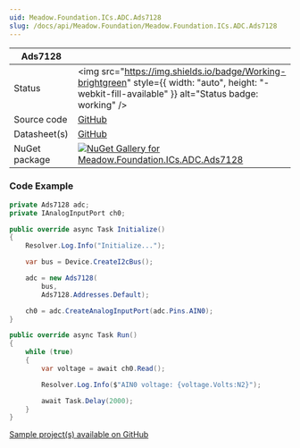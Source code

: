 ```yaml
---
uid: Meadow.Foundation.ICs.ADC.Ads7128
slug: /docs/api/Meadow.Foundation/Meadow.Foundation.ICs.ADC.Ads7128
---
```


| Ads7128 | |
|--------|--------|
| Status | <img src="https://img.shields.io/badge/Working-brightgreen" style={{ width: "auto", height: "-webkit-fill-available" }} alt="Status badge: working" /> |
| Source code | [GitHub](https://github.com/WildernessLabs/Meadow.Foundation/tree/main/Source/Meadow.Foundation.Peripherals/ICs.ADC.Ads7128) |
| Datasheet(s) | [GitHub](https://github.com/WildernessLabs/Meadow.Foundation/tree/main/Source/Meadow.Foundation.Peripherals/ICs.ADC.Ads7128/Datasheet) |
| NuGet package | <a href="https://www.nuget.org/packages/Meadow.Foundation.ICs.ADC.Ads7128/" target="_blank"><img src="https://img.shields.io/nuget/v/Meadow.Foundation.ICs.ADC.Ads7128.svg?label=Meadow.Foundation.ICs.ADC.Ads7128" alt="NuGet Gallery for Meadow.Foundation.ICs.ADC.Ads7128" /></a> |
### Code Example

```csharp
private Ads7128 adc;
private IAnalogInputPort ch0;

public override async Task Initialize()
{
    Resolver.Log.Info("Initialize...");

    var bus = Device.CreateI2cBus();

    adc = new Ads7128(
        bus,
        Ads7128.Addresses.Default);

    ch0 = adc.CreateAnalogInputPort(adc.Pins.AIN0);
}

public override async Task Run()
{
    while (true)
    {
        var voltage = await ch0.Read();

        Resolver.Log.Info($"AIN0 voltage: {voltage.Volts:N2}");

        await Task.Delay(2000);
    }
}

```

[Sample project(s) available on GitHub](https://github.com/WildernessLabs/Meadow.Foundation/tree/main/Source/Meadow.Foundation.Peripherals/ICs.ADC.Ads7128/Samples/Ads7128_Sample)


